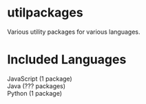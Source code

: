 # utilpackages
Various utility packages for various languages.

# Included Languages
JavaScript (1 package)<br>
Java (??? packages)<br>
Python (1 package)
